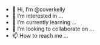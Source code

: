 - 👋 Hi, I’m @coverkelly
- 👀 I’m interested in ...
- 🌱 I’m currently learning ...
- 💞️ I’m looking to collaborate on ...
- 📫 How to reach me ...

<!---
coverkelly/coverkelly is a ✨ special ✨ repository because its `README.md` (this file) appears on your GitHub profile.
You can click the Preview link to take a look at your changes.
--->
